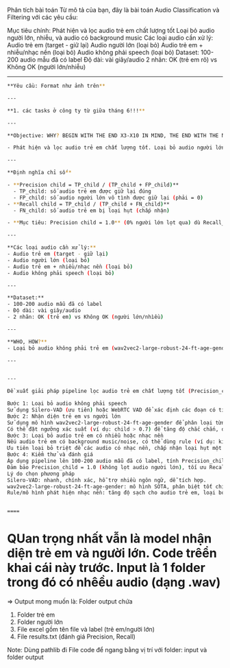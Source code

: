 Phân tích bài toán
Từ mô tả của bạn, đây là bài toán Audio Classification và Filtering với các yêu cầu:

Mục tiêu chính:
Phát hiện và lọc audio trẻ em chất lượng tốt
Loại bỏ audio người lớn, nhiễu, và audio có background music
Các loại audio cần xử lý:
Audio trẻ em (target - giữ lại)
Audio người lớn (loại bỏ)
Audio trẻ em + nhiễu/nhạc nền (loại bỏ)
Audio không phải speech (loại bỏ)
Dataset:
100-200 audio mẫu đã có label
Độ dài: vài giây/audio
2 nhãn: OK (trẻ em rõ) vs Không OK (người lớn/nhiễu)



---

```bash
**Yêu cầu: Format như ảnh trên**

---

**1. các tasks ở công ty từ giữa tháng 6!!!**

---

**Objective: WHY? BEGIN WITH THE END X3-X10 IN MIND, THE END WITH THE NUMBER!**

- Phát hiện và lọc audio trẻ em chất lượng tốt. Loại bỏ audio người lớn, nhiều, và audio có background music.

---

**Định nghĩa chỉ số**

- **Precision child = TP_child / (TP_child + FP_child)**
  - TP_child: số audio trẻ em được giữ lại đúng
  - FP_child: số audio người lớn vô tình được giữ lại (phải = 0)
- **Recall child = TP_child / (TP_child + FN_child)**
  - FN_child: số audio trẻ em bị loại hụt (chấp nhận)

- **Mục tiêu: Precision child = 1.0** (0% người lớn lọt qua) dù Recall_child có thể < 1.0.

---

**Các loại audio cần xử lý:**
- Audio trẻ em (target - giữ lại)
- Audio người lớn (loại bỏ)
- Audio trẻ em + nhiều/nhạc nền (loại bỏ)
- Audio không phải speech (loại bỏ)

---

**Dataset:**
- 100-200 audio mẫu đã có label
- Độ dài: vài giây/audio
- 2 nhãn: OK (trẻ em) vs Không OK (người lớn/nhìều)

---

**WHO, HOW?**
- Loại bỏ audio không phải trẻ em (wav2vec2-large-robust-24-ft-age-gender), ... – Loại bỏ audio không phải speech (VAD. Webrtc, silero, whisper...)

---


---

Đề xuất giải pháp pipeline lọc audio trẻ em chất lượng tốt (Precision_child = 1.0):

Bước 1: Loại bỏ audio không phải speech
Sử dụng Silero-VAD (ưu tiên) hoặc WebRTC VAD để xác định các đoạn có tiếng nói. Chỉ giữ lại các audio có chứa speech rõ ràng, loại bỏ hoàn toàn các audio không phải speech hoặc chỉ có noise/music.
Bước 2: Nhận diện trẻ em vs người lớn
Sử dụng mô hình wav2vec2-large-robust-24-ft-age-gender để phân loại từng audio là "child" hay "adult" (male/female). Chỉ giữ lại audio được nhận diện là "child" với xác suất cao, loại bỏ hoàn toàn audio người lớn (kể cả nếu có trẻ em lẫn người lớn).
Có thể đặt ngưỡng xác suất (ví dụ: child > 0.7) để tăng độ chắc chắn, đảm bảo không lọt audio người lớn (Precision_child = 1.0).
Bước 3: Loại bỏ audio trẻ em có nhiễu hoặc nhạc nền
Nếu audio trẻ em có background music/noise, có thể dùng rule (ví dụ: kiểm tra energy phổ tần số, hoặc dùng mô hình phát hiện nhạc nền như YAMNet, VGGish) để loại bỏ.
Ưu tiên loại bỏ triệt để các audio có nhạc nền, chấp nhận loại hụt một số audio trẻ em (Recall_child < 1.0).
Bước 4: Kiểm thử và đánh giá
Áp dụng pipeline lên 100-200 audio mẫu đã có label, tính Precision_child và Recall_child.
Đảm bảo Precision_child = 1.0 (không lọt audio người lớn), tối ưu Recall_child nếu có thể.
Lý do chọn phương pháp
Silero-VAD: nhanh, chính xác, hỗ trợ nhiều ngôn ngữ, dễ tích hợp.
wav2vec2-large-robust-24-ft-age-gender: mô hình SOTA, phân biệt tốt child/adult, có thể fine-tune nếu cần.
Rule/mô hình phát hiện nhạc nền: tăng độ sạch cho audio trẻ em, loại bỏ trường hợp khó.


====

```
# QUan trọng nhất vẫn là model nhận diện trẻ em và người lớn. Code trêển khai cái này trước. Input là 1 folder trong đó có nhêều audio (dạng .wav)
=> Output mong muốn là: Folder output chứa
1. Folder trẻ em 
2. Folder người lớn 
3. File excel gồm tên file và label (trẻ em/người lớn)
4. File results.txt (đánh giá Precision, Recall)

Note: Dùng pathlib đi 
File code để ngang bằng vị trí với folder: input và folder output 